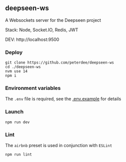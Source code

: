 ## deepseen-ws

A Websockets server for the Deepseen project

Stack: Node, Socket.IO, Redis, JWT

DEV: http://localhost:9500

### Deploy

```shell script
git clone https://github.com/peterdee/deepseen-ws
cd ./deepseen-ws
nvm use 14
npm i
```

### Environment variables

The `.env` file is required, see the [.env.example](.env.example) for details

### Launch

```shell script
npm run dev
```

### Lint

The `airbnb` preset is used in conjunction with `ESLint`

```shell script
npm run lint
```

